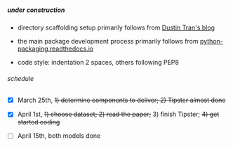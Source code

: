 ##### under construction

- directory scaffolding setup primarily follows from [Dustin Tran's blog](http://dustintran.com/blog/a-research-to-engineering-workflow)

- the main package development process primarily follows from [python-packaging.readthedocs.io](https://python-packaging.readthedocs.io/en/latest/index.html)

- code style: indentation 2 spaces, others following PEP8

###### schedule

- [x] March 25th, ~~1) determine components to deliver; 2) Tipster almost done~~
- [x] April 1st, ~~1) choose dataset; 2) read the paper;~~ 3) finish Tipster; ~~4) get started coding~~ 
- [ ] April 15th, both models done


